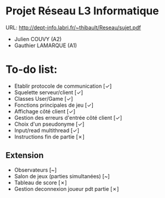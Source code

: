 # Projet Réseau L3 Informatique
URL: http://dept-info.labri.fr/~thibault/Reseau/sujet.pdf
- Julien COUVY (A2)
- Gauthier LAMARQUE (A1)


# To-do list:
- Etablir protocole de communication [✓]
- Squelette serveur/client [✓]
- Classes User/Game [✓]
- Fonctions principales de jeu [✓]
- Affichage côté client [✓]
- Gestion des erreurs d'entrée côté client [✓]
- Choix d'un pseudonyme [✓]
- Input/read multithread [✓]
- Instructions fin de partie [✗]

## Extension
- Observateurs [~]
- Salon de jeux (parties simultanées) [~]
- Tableau de score [✗]
- Gestion deconnexion joueur pdt partie [✗]
